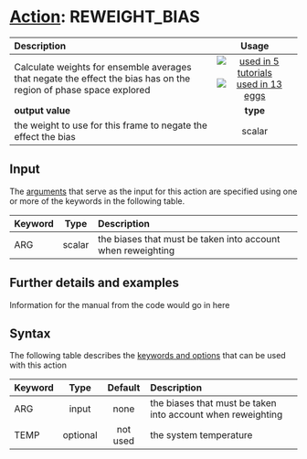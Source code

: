 # [Action](actions.md): REWEIGHT_BIAS

| Description    | Usage |
|:--------|:--------:|
| Calculate weights for ensemble averages that negate the effect the bias has on the region of phase space explored | [![used in 5 tutorials](https://img.shields.io/badge/tutorials-5-green.svg)](https://www.plumed-tutorials.org/browse.html?search=REWEIGHT_BIAS)[![used in 13 eggs](https://img.shields.io/badge/nest-13-green.svg)](https://www.plumed-nest.org/browse.html?search=REWEIGHT_BIAS)|
 | **output value** | **type** |
| the weight to use for this frame to negate the effect the bias | scalar |

## Input

The [arguments](specifying_arguments.html) that serve as the input for this action are specified using one or more of the keywords in the following table.

| Keyword |  Type | Description |
|:--------|:------:|:-----------|
| ARG | scalar |  the biases that must be taken into account when reweighting |


## Further details and examples 
Information for the manual from the code would go in here 
## Syntax 
The following table describes the [keywords and options](parsing.md) that can be used with this action 

| Keyword | Type | Default | Description |
|:-------|:----:|:-------:|:-----------|
| ARG | input | none |  the biases that must be taken into account when reweighting |
| TEMP | optional | not used | the system temperature |

